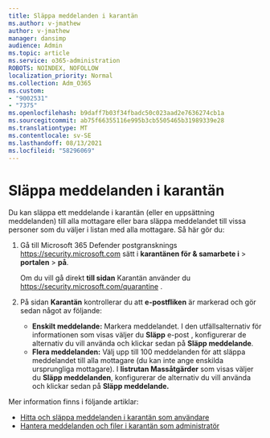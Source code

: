 ```yaml
---
title: Släppa meddelanden i karantän
ms.author: v-jmathew
author: v-jmathew
manager: dansimp
audience: Admin
ms.topic: article
ms.service: o365-administration
ROBOTS: NOINDEX, NOFOLLOW
localization_priority: Normal
ms.collection: Adm_O365
ms.custom:
- "9002531"
- "7375"
ms.openlocfilehash: b9daff7b03f34fbadc50c023aad2e7636274cb1a
ms.sourcegitcommit: ab75f66355116e995b3cb5505465b31989339e28
ms.translationtype: MT
ms.contentlocale: sv-SE
ms.lasthandoff: 08/13/2021
ms.locfileid: "58296069"
---
```

# <a name="release-quarantined-messages"></a>Släppa meddelanden i karantän

Du kan släppa ett meddelande i karantän (eller en uppsättning meddelanden) till alla mottagare eller bara släppa meddelandet till vissa personer som du väljer i listan med alla mottagare. Så här gör du:

1. Gå till Microsoft 365 Defender postgransknings <https://security.microsoft.com> sätt i **karantänen för & samarbete i** \> **portalen** \> **på**.

   Om du vill gå direkt **till sidan** Karantän använder du <https://security.microsoft.com/quarantine> .

2. På sidan **Karantän** kontrollerar du att **e-postfliken** är markerad och gör sedan något av följande:
   - **Enskilt meddelande:** Markera meddelandet. I den utfällsalternativ för informationen som visas väljer du **Släpp** e-post , konfigurerar de alternativ du vill använda och klickar sedan på **Släpp meddelande**.
   - **Flera meddelanden:** Välj upp till 100 meddelanden för att släppa meddelandet till alla mottagare (du kan inte ange enskilda ursprungliga mottagare). I **listrutan Massåtgärder** som visas väljer du **Släpp meddelanden**, konfigurerar de alternativ du vill använda och klickar sedan på **Släpp meddelande.**

Mer information finns i följande artiklar:

- [Hitta och släppa meddelanden i karantän som användare](https://docs.microsoft.com/microsoft-365/security/office-365-security/find-and-release-quarantined-messages-as-a-user)
- [Hantera meddelanden och filer i karantän som administratör](https://docs.microsoft.com/microsoft-365/security/office-365-security/manage-quarantined-messages-and-files)
